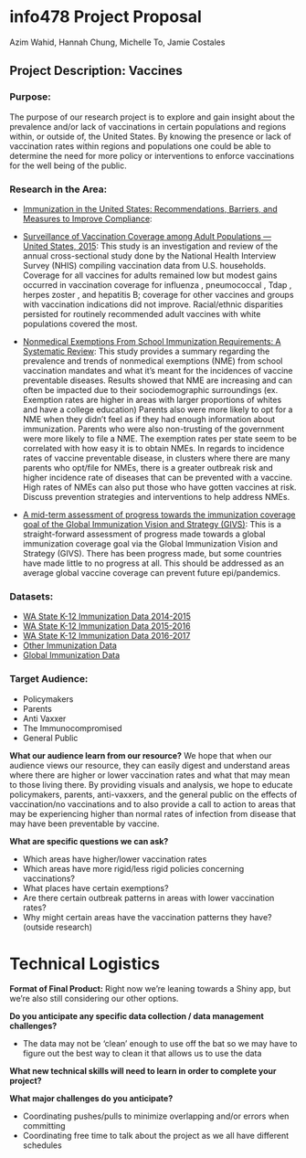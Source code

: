 # info478 Project Proposal
Azim Wahid, Hannah Chung, Michelle To, Jamie Costales

## Project Description: Vaccines
### Purpose:
The purpose of our research project is to explore and gain insight about the prevalence and/or lack of vaccinations in certain populations and regions within, or outside of, the United States. By knowing the presence or lack of vaccination rates within regions and populations one could be able to determine the need for more policy or interventions to enforce vaccinations for the well being of the public.

### Research in the Area:
- [Immunization in the United States: Recommendations, Barriers, and Measures to Improve Compliance](https://www.ncbi.nlm.nih.gov/pmc/articles/PMC4927017/):

- [Surveillance of Vaccination Coverage among Adult Populations — United States, 2015](https://www.cdc.gov/mmwr/volumes/65/ss/ss6501a1.htm): This study is an investigation and review of the annual cross-sectional study done by the National Health Interview Survey (NHIS) compiling vaccination data from U.S. households. Coverage for all vaccines for adults remained low but modest gains occurred in vaccination coverage for influenza , pneumococcal , Tdap , herpes zoster , and hepatitis B; coverage for other vaccines and groups with vaccination indications did not improve. Racial/ethnic disparities persisted for routinely recommended adult vaccines with white populations covered the most.

- [Nonmedical Exemptions From School Immunization Requirements: A Systematic Review](https://www-ncbi-nlm-nih-gov.offcampus.lib.washington.edu/pmc/articles/PMC4202987/): This study provides a summary regarding the prevalence and trends of nonmedical exemptions (NME) from school vaccination mandates and what it’s meant for the incidences of vaccine preventable diseases. Results showed that NME are increasing and can often be impacted due to their sociodemographic surroundings (ex. Exemption rates are higher in areas with larger proportions of whites and have a college education) Parents also were more likely to opt for a NME when they didn’t feel as if they had enough information about immunization. Parents who were also non-trusting of the government were more likely to file a NME. The exemption rates per state seem to be correlated with how easy it is to obtain NMEs. In regards to incidence rates of vaccine preventable disease, in clusters where there are many parents who opt/file for NMEs, there is a greater outbreak risk and higher incidence rate of diseases that can be prevented with a vaccine. High rates of NMEs can also put those who have gotten vaccines at risk. Discuss prevention strategies and interventions to help address NMEs.

- [A mid-term assessment of progress towards the immunization coverage goal of the Global Immunization Vision and Strategy (GIVS)](https://bmcpublichealth.biomedcentral.com/articles/10.1186/1471-2458-11-806): This is a straight-forward assessment of progress made towards a global immunization coverage goal via the Global Immunization Vision and Strategy (GIVS). There has been progress made, but some countries have made little to no progress at all. This should be addressed as an average global vaccine coverage can prevent future epi/pandemics.

### Datasets:
- [WA State K-12 Immunization Data 2014-2015](https://catalog.data.gov/dataset/immunization-data-for-all-students-kindergarten-through-12th-grade-2014-2015-school-year)
- [WA State K-12 Immunization Data 2015-2016](https://catalog.data.gov/dataset/all-students-kindergarten-through-12th-grade-immunization-data-by-school-2015-2016)
- [WA State K-12 Immunization Data 2016-2017](https://catalog.data.gov/dataset/all-students-kindergarten-through-12th-grade-immunization-data-by-school-2016-2017)
- [Other Immunization Data](https://catalog.data.gov/dataset?tags=immunization&page=1)
- [Global Immunization Data](https://data.unicef.org/resources/dataset/immunization/)

### Target Audience:
- Policymakers
- Parents
- Anti Vaxxer
- The Immunocompromised
- General Public

**What  our audience learn from our resource?**
We hope that when our audience views our resource, they can easily digest and understand areas where there are higher or lower vaccination rates and what that may mean to those living there. By providing visuals and analysis, we hope to educate policymakers, parents, anti-vaxxers, and the general public on the effects of vaccination/no vaccinations and to also provide a call to action to areas that may be experiencing higher than normal rates of infection from disease that may have been preventable by vaccine.

**What are specific questions we can ask?**
- Which areas have higher/lower vaccination rates
- Which areas have more rigid/less rigid policies concerning vaccinations?
- What places have certain exemptions?
- Are there certain outbreak patterns in areas with lower vaccination rates?
- Why might certain areas have the vaccination patterns they have? (outside research)

# Technical Logistics

**Format of Final Product:** Right now we’re leaning towards a Shiny app, but we’re also still considering our other options.

**Do you anticipate any specific data collection / data management challenges?**
- The data may not be ‘clean’ enough to use off the bat so we may have to figure out the best way to clean it that allows us to use the data

**What new technical skills will need to learn in order to complete your project?**

**What major challenges do you anticipate?**
- Coordinating pushes/pulls to minimize overlapping and/or errors when committing
- Coordinating free time to talk about the project as we all have different schedules
